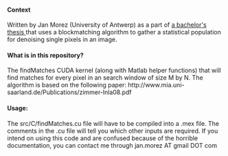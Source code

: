 <h4>Context</h4>
<p>
Written by Jan Morez (University of Antwerp) as a part of <a href="https://dl.dropboxusercontent.com/u/17216535/Poster.pdf" target="_blank">a bachelor's 
thesis </a> that uses a blockmatching algorithm  to gather a statistical 
population for denoising single pixels in an image.</p>

<h4>What is in this repository?</h4>
<p>The findMatches CUDA kernel (along with Matlab helper functions) that will find 
matches for every pixel in an search window of size M by N.
The algorithm is based on the following paper:
http://www.mia.uni-saarland.de/Publications/zimmer-lnla08.pdf</p>

<h4>Usage:</h4>
<p>The src/C/findMatches.cu file will have to be compiled into a .mex file. 
The comments in the .cu file will tell you which other inputs are required. 
If you intend on using this code and are confused because of the horrible documentation,
you can contact me through jan.morez AT gmail DOT com</p>

